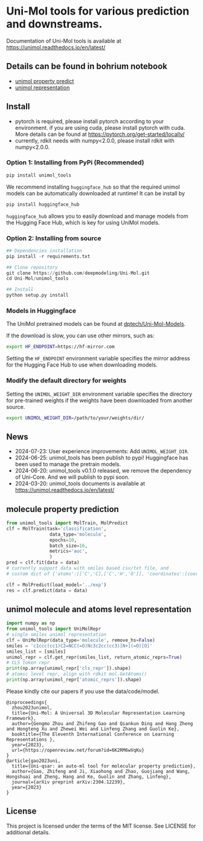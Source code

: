 # Uni-Mol tools for various prediction and downstreams.

Documentation of Uni-Mol tools is available at https://unimol.readthedocs.io/en/latest/

## Details can be found in bohrium notebook
* [unimol property predict](https://bohrium.dp.tech/notebook/298bcead4f614971bb62fbeef2e9db16)
* [unimol representation](https://bohrium.dp.tech/notebook/f39a7a8836134cca8e22c099dc9654f8)

## Install
- pytorch is required, please install pytorch according to your environment. if you are using cuda, please install pytorch with cuda. More details can be found at https://pytorch.org/get-started/locally/
- currently, rdkit needs with numpy<2.0.0, please install rdkit with numpy<2.0.0.

### Option 1: Installing from PyPi (Recommended)

```bash
pip install unimol_tools
```

We recommend installing ```huggingface_hub``` so that the required unimol models can be automatically downloaded at runtime! It can be install by

```bash
pip install huggingface_hub
```

`huggingface_hub` allows you to easily download and manage models from the Hugging Face Hub, which is key for using UniMol models.

### Option 2: Installing from source

```python
## Dependencies installation
pip install -r requirements.txt

## Clone repository
git clone https://github.com/deepmodeling/Uni-Mol.git
cd Uni-Mol/unimol_tools

## Install
python setup.py install
```

### Models in Huggingface

The UniMol pretrained models can be found at [dptech/Uni-Mol-Models](https://huggingface.co/dptech/Uni-Mol-Models/tree/main).

If the download is slow, you can use other mirrors, such as:

```bash
export HF_ENDPOINT=https://hf-mirror.com
```

Setting the `HF_ENDPOINT` environment variable specifies the mirror address for the Hugging Face Hub to use when downloading models.

### Modify the default directory for weights

Setting the `UNIMOL_WEIGHT_DIR` environment variable specifies the directory for pre-trained weights if the weights have been downloaded from another source.

```bash
export UNIMOL_WEIGHT_DIR=/path/to/your/weights/dir/
```

## News
- 2024-07-23: User experience improvements: Add `UNIMOL_WEIGHT_DIR`.
- 2024-06-25: unimol_tools has been publish to pypi! Huggingface has been used to manage the pretrain models.
- 2024-06-20: unimol_tools v0.1.0 released, we remove the dependency of Uni-Core. And we will publish to pypi soon.
- 2024-03-20: unimol_tools documents is available at https://unimol.readthedocs.io/en/latest/

## molecule property prediction
```python
from unimol_tools import MolTrain, MolPredict
clf = MolTrain(task='classification', 
                data_type='molecule', 
                epochs=10, 
                batch_size=16, 
                metrics='auc',
                )
pred = clf.fit(data = data)
# currently support data with smiles based csv/txt file, and
# custom dict of {'atoms':[['C','C],['C','H','O']], 'coordinates':[coordinates_1,coordinates_2]}

clf = MolPredict(load_model='../exp')
res = clf.predict(data = data)
```
## unimol molecule and atoms level representation
```python
import numpy as np
from unimol_tools import UniMolRepr
# single smiles unimol representation
clf = UniMolRepr(data_type='molecule', remove_hs=False)
smiles = 'c1ccc(cc1)C2=NCC(=O)Nc3c2cc(cc3)[N+](=O)[O]'
smiles_list = [smiles]
unimol_repr = clf.get_repr(smiles_list, return_atomic_reprs=True)
# CLS token repr
print(np.array(unimol_repr['cls_repr']).shape)
# atomic level repr, align with rdkit mol.GetAtoms()
print(np.array(unimol_repr['atomic_reprs']).shape)
```

Please kindly cite our papers if you use the data/code/model.
```
@inproceedings{
  zhou2023unimol,
  title={Uni-Mol: A Universal 3D Molecular Representation Learning Framework},
  author={Gengmo Zhou and Zhifeng Gao and Qiankun Ding and Hang Zheng and Hongteng Xu and Zhewei Wei and Linfeng Zhang and Guolin Ke},
  booktitle={The Eleventh International Conference on Learning Representations },
  year={2023},
  url={https://openreview.net/forum?id=6K2RM6wVqKu}
}
@article{gao2023uni,
  title={Uni-qsar: an auto-ml tool for molecular property prediction},
  author={Gao, Zhifeng and Ji, Xiaohong and Zhao, Guojiang and Wang, Hongshuai and Zheng, Hang and Ke, Guolin and Zhang, Linfeng},
  journal={arXiv preprint arXiv:2304.12239},
  year={2023}
}
```

License
-------

This project is licensed under the terms of the MIT license. See LICENSE for additional details.
